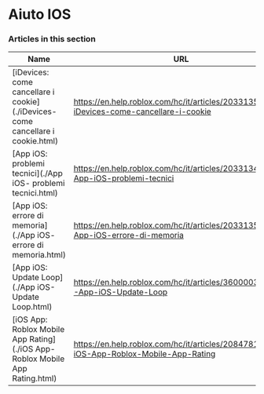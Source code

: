 # Aiuto IOS  
### Articles in this section
Name|URL
-|-
[iDevices: come cancellare i cookie](./iDevices- come cancellare i cookie.html) |https://en.help.roblox.com/hc/it/articles/203313530-iDevices-come-cancellare-i-cookie
[App iOS: problemi tecnici](./App iOS- problemi tecnici.html) |https://en.help.roblox.com/hc/it/articles/203313470-App-iOS-problemi-tecnici
[App iOS: errore di memoria](./App iOS- errore di memoria.html) |https://en.help.roblox.com/hc/it/articles/203313540-App-iOS-errore-di-memoria
[App iOS: Update Loop](./App iOS- Update Loop.html) |https://en.help.roblox.com/hc/it/articles/360000361586-App-iOS-Update-Loop
[iOS App: Roblox Mobile App Rating](./iOS App- Roblox Mobile App Rating.html) |https://en.help.roblox.com/hc/it/articles/208478126-iOS-App-Roblox-Mobile-App-Rating